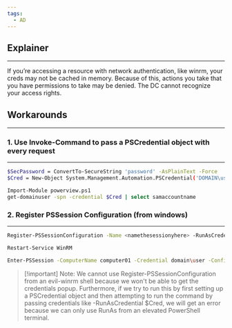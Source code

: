 ```yaml
---
tags:
  - AD
---
```


## Explainer
---
If you’re accessing a resource with network authentication, like winrm, your creds may not be cached in memory. Because of this, actions you take that you have permissions to take may be denied. The DC cannot recognize your access rights.
## Workarounds
---
### 1. Use Invoke-Command to pass a PSCredential object with every request
---
```Bash
$SecPassword = ConvertTo-SecureString 'password' -AsPlainText -Force
$Cred = New-Object System.Management.Automation.PSCredential('DOMAIN\user', $SecPassword)
```
```Bash
Import-Module powerview.ps1
get-domainuser -spn -credential $Cred | select samaccountname
```
### 2. **Register PSSession Configuration (from windows)**
---
```Bash
Register-PSSessionConfiguration -Name <namethesessionyhere> -RunAsCredential domain\user
```
```Bash
Restart-Service WinRM
```
```Bash
Enter-PSSession -ComputerName computer01 -Credential domain\user -ConfigurationName <whateveryouanemdthesession>
```

> [!important] Note: We cannot use Register-PSSessionConfiguration from an evil-winrm shell because we won't be able to get the credentials popup. Furthermore, if we try to run this by first setting up a PSCredential object and then attempting to run the command by passing credentials like -RunAsCredential $Cred, we will get an error because we can only use RunAs from an elevated PowerShell terminal.